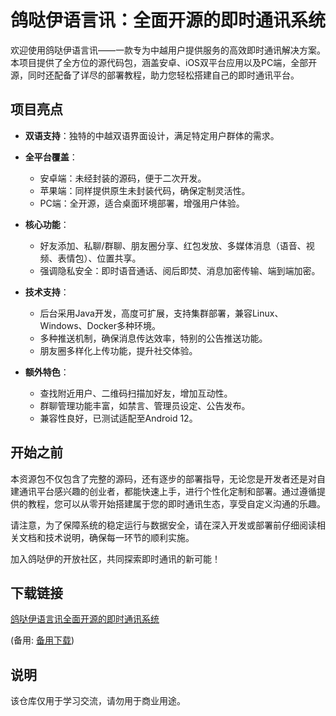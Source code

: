 # 鸽哒伊语言讯：全面开源的即时通讯系统

欢迎使用鸽哒伊语言讯——一款专为中越用户提供服务的高效即时通讯解决方案。本项目提供了全方位的源代码包，涵盖安卓、iOS双平台应用以及PC端，全部开源，同时还配备了详尽的部署教程，助力您轻松搭建自己的即时通讯平台。

## 项目亮点

- **双语支持**：独特的中越双语界面设计，满足特定用户群体的需求。
- **全平台覆盖**：
  - 安卓端：未经封装的源码，便于二次开发。
  - 苹果端：同样提供原生未封装代码，确保定制灵活性。
  - PC端：全开源，适合桌面环境部署，增强用户体验。
  
- **核心功能**：
  - 好友添加、私聊/群聊、朋友圈分享、红包发放、多媒体消息（语音、视频、表情包）、位置共享。
  - 强调隐私安全：即时语音通话、阅后即焚、消息加密传输、端到端加密。
  
- **技术支持**：
  - 后台采用Java开发，高度可扩展，支持集群部署，兼容Linux、Windows、Docker多种环境。
  - 多种推送机制，确保消息传达效率，特别的公告推送功能。
  - 朋友圈多样化上传功能，提升社交体验。
  
- **额外特色**：
  - 查找附近用户、二维码扫描加好友，增加互动性。
  - 群聊管理功能丰富，如禁言、管理员设定、公告发布。
  - 兼容性良好，已测试适配至Android 12。

## 开始之前

本资源包不仅包含了完整的源码，还有逐步的部署指导，无论您是开发者还是对自建通讯平台感兴趣的创业者，都能快速上手，进行个性化定制和部署。通过遵循提供的教程，您可以从零开始搭建属于您的即时通讯生态，享受自定义沟通的乐趣。

请注意，为了保障系统的稳定运行与数据安全，请在深入开发或部署前仔细阅读相关文档和技术说明，确保每一环节的顺利实施。

加入鸽哒伊的开放社区，共同探索即时通讯的新可能！

## 下载链接
[鸽哒伊语言讯全面开源的即时通讯系统](https://pan.quark.cn/s/c2188d6910ae) 

(备用: [备用下载](https://pan.baidu.com/s/1-N9Nmlg8Ju295ddJlNBB-A?pwd=1234))

## 说明

该仓库仅用于学习交流，请勿用于商业用途。
